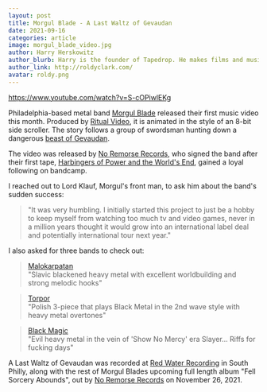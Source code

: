 ```yaml
---
layout: post
title: Morgul Blade - A Last Waltz of Gevaudan
date: 2021-09-16
categories: article
image: morgul_blade_video.jpg
author: Harry Herskowitz
author_blurb: Harry is the founder of Tapedrop. He makes films and music under the alias Roldy Clark.
author_link: http://roldyclark.com/
avatar: roldy.png
---
```


https://www.youtube.com/watch?v=S-cOPiwlEKg

Philadelphia-based metal band [Morgul Blade](https://www.instagram.com/morgul_blade_hm/) released their first music video this month. Produced by [Ritual Video](https://www.instagram.com/ritual_video/), it is animated in the style of an 8-bit side scroller. The story follows a group of swordsman hunting down a dangerous [beast of Gevaudan](https://en.wikipedia.org/wiki/Beast_of_G%C3%A9vaudan).

The video was released by [No Remorse Records](https://www.youtube.com/channel/UCc2JA2RL-97zdWNz71zg0PA), who signed the band after their first tape, [Harbingers of Power and the World's End](https://morgulblade.bandcamp.com/releases), gained a loyal following on bandcamp.

I reached out to Lord Klauf, Morgul's front man, to ask him about the band's sudden success:

> "It was very humbling. I initially started this project to just be a hobby to keep myself from watching too much tv and video games, never in a million years thought it would grow into an international label deal and potentially international tour next year."

I also asked for three bands to check out:

> [Malokarpatan](https://malokarpatan.bandcamp.com/)\
> "Slavic blackened heavy metal with excellent worldbuilding and strong melodic hooks"

> [Torpor](https://torpornoise.bandcamp.com/music)\
> "Polish 3-piece that plays Black Metal in the 2nd wave style with heavy metal overtones"

> [Black Magic](https://blackmagicnorway.bandcamp.com/album/wizards-spell-2)\
> "Evil heavy metal in the vein of 'Show No Mercy' era Slayer... Riffs for fucking days"

A Last Waltz of Gevaudan was recorded at [Red Water Recording](https://www.redwaterrecording.com/) in South Philly, along with the rest of Morgul Blades upcoming full length album "Fell Sorcery Abounds", out by [No Remorse Records](https://www.instagram.com/noremorserecords/) on November 26, 2021.
